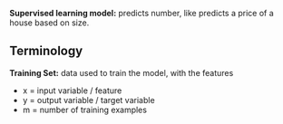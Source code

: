 **Supervised learning model:** predicts number, like predicts a price of a house based on size.

## Terminology

**Training Set:** data used to train the model, with the features
- x = input variable / feature
- y = output variable / target variable
- m = number of training examples


